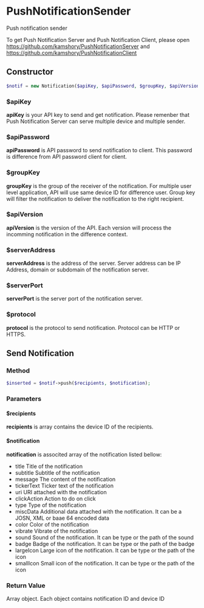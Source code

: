 # PushNotificationSender
Push notification sender

To get Push Notification Server and Push Notification Client, please open https://github.com/kamshory/PushNotificationServer and https://github.com/kamshory/PushNotificationClient 

## Constructor

```php
$notif = new Notification($apiKey, $apiPassword, $groupKey, $apiVersion, $serverAddress, $serverPort, $protocol);
```

### $apiKey
**apiKey** is your API key to send and get notification. Please remenber that Push Notification Server can serve multiple device and multiple sender.

### $apiPassword
**apiPassword** is API password to send notification to client. This password is difference from API password client for client.

### $groupKey
**groupKey** is the group of the receiver of the notification. For multiple user level application, API will use same device ID for difference user. Group key will filter the notification to deliver the notification to the right recipient.

### $apiVersion
**apiVersion** is the version of the API. Each version will process the incomming notification in the difference context.

### $serverAddress
**serverAddress** is the address of the server. Server address can be IP Address, domain or subdomain of the notification server.

### $serverPort
**serverPort** is the server port of the notification server.

### $protocol
**protocol** is the protocol to send notification. Protocol can be HTTP or HTTPS.

## Send Notification

### Method

```php
$inserted = $notif->push($recipients, $notification); 
```

### Parameters

#### $recipients
**recipients** is array contains the device ID of the recipients. 

#### $notification
**notification** is associted array of the notification listed bellow:
- title
  Title of the notification
- subtitle
  Subtitle of the notification
- message
  The content of the notification
- tickerText
  Ticker text of the notification
- uri
  URI attached with the notification
- clickAction
  Action to do on click
- type
  Type of the notification
- miscData
  Additional data attached with the notification. It can be a JOSN, XML or baae 64 encoded data
- color
  Color of the notification
- vibrate
  Vibrate of the notification
- sound
  Sound of the notification. It can be type or the path of the sound
- badge
  Badge of the notification. It can be type or the path of the badge
- largeIcon
  Large icon of the notification. It can be type or the path of the icon
- smallIcon
  Small icon of the notification. It can be type or the path of the icon
  
### Return Value

Array object. Each object contains notification ID and device ID
